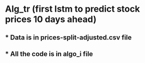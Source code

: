 # Alg_tr (first lstm to predict stock prices 10 days ahead)
## * Data is in prices-split-adjusted.csv file
## * All the code is in algo_i file
